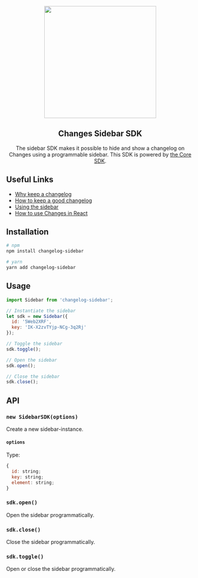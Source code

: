 <p align="center">
  <img src="https://i.imgur.com/VVdRJEf.png" width="300px" />
</p>

<h2 align="center">Changes Sidebar SDK</h2>

<p align="center">
  The sidebar SDK makes it possible to hide and show a changelog on Changes using a programmable sidebar. This SDK is powered by <a href="https://github.com/varld/changelog-core">the Core SDK</a>.
</p>

## Useful Links

- [Why keep a changelog](https://changes.blue/guide/why/changelog)
- [How to keep a good changelog](https://changes.blue/guide/howto/changelog)
- [Using the sidebar](https://changes.blue/guide/client/bar) 
- [How to use Changes in React](https://changes.blue/guide/client/react)

## Installation

```bash
# npm
npm install changelog-sidebar

# yarn
yarn add changelog-sidebar
```

## Usage 

```js
import Sidebar from 'changelog-sidebar';

// Instantiate the sidebar
let sdk = new Sidebar({
  id: '5Web2XRF',
  key: 'IK-X2zvTYjp-NCg-3q2Rj'
});

// Toggle the sidebar
sdk.toggle();

// Open the sidebar
sdk.open();

// Close the sidebar
sdk.close();
```

## API

### `new SidebarSDK(options)`

Create a new sidebar-instance.

#### `options`

Type: 

```js
{
  id: string;
  key: string;
  element: string;
}
```

### `sdk.open()`

Open the sidebar programmatically.

### `sdk.close()`

Close the sidebar programmatically.

### `sdk.toggle()`

Open or close the sidebar programmatically.
